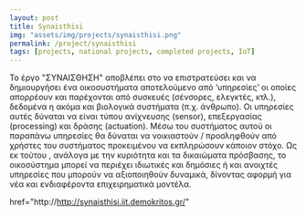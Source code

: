 ```yaml
---
layout: post
title: Synaisthisi 
img: "assets/img/projects/synaisthisi.png"
permalink: /project/synaisthisi
tags: [projects, national projects, completed projects, IoT]
---
```


Το έργο "ΣΥΝΑΙΣΘΗΣΗ" αποβλέπει στο να επιστρατεύσει και να δημιουργήσει ένα οικοσυστήματα αποτελούμενο από ‘υπηρεσίες’ οι οποίες απορρέουν και παρέχονται από συσκευές (σένσορες, ελεγκτές, κτλ.), δεδομένα η ακόμα και βιολογικά συστήματα (π.χ. άνθρωπο). Οι υπηρεσίες αυτές δύναται να είναι τύπου ανίχνευσης (sensor), επεξεργασίας (processing) και δράσης (actuation). Μέσω του συστήματος αυτού οι παραπάνω υπηρεσίες θα δύναται να νοικιαστούν / προσληφθούν από χρήστες του συστήματος προκειμένου να εκπληρώσουν κάποιον στόχο. Ως εκ τούτου , ανάλογα με την κυριότητα και τα δικαιώματα πρόσβασης, το οικοσύστημα μπορεί να περιέχει ιδιωτικές και δημόσιες ή και ανοιχτές υπηρεσίες που μπορούν να αξιοποιηθούν δυναμικά, δίνοντας αφορμή για νέα και ενδιαφέροντα επιχειρηματικά μοντέλα.

 href="http://http://synaisthisi.iit.demokritos.gr/"
